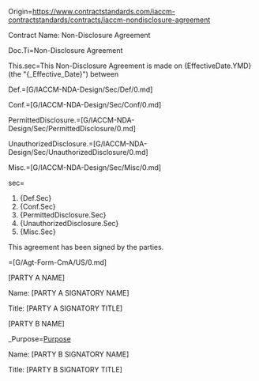 Origin=<a href="https://www.contractstandards.com/iaccm-contractstandards/contracts/iaccm-nondisclosure-agreement">https://www.contractstandards.com/iaccm-contractstandards/contracts/iaccm-nondisclosure-agreement</a>

Contract Name: Non-Disclosure Agreement

Doc.Ti=Non-Disclosure Agreement

This.sec=This Non-Disclosure Agreement is made on {EffectiveDate.YMD} (the "{_Effective_Date}") between

Def.=[G/IACCM-NDA-Design/Sec/Def/0.md]

Conf.=[G/IACCM-NDA-Design/Sec/Conf/0.md]

PermittedDisclosure.=[G/IACCM-NDA-Design/Sec/PermittedDisclosure/0.md]

UnauthorizedDisclosure.=[G/IACCM-NDA-Design/Sec/UnauthorizedDisclosure/0.md]

Misc.=[G/IACCM-NDA-Design/Sec/Misc/0.md]

sec=<ol class="sec-and"><li>{Def.Sec}<li>{Conf.Sec}<li>{PermittedDisclosure.Sec}<li>{UnauthorizedDisclosure.Sec}<li>{Misc.Sec}</ol>

This agreement has been signed by the parties.

=[G/Agt-Form-CmA/US/0.md]


[PARTY A NAME]


Name: [PARTY A SIGNATORY NAME]

Title: [PARTY A SIGNATORY TITLE]



[PARTY B NAME]

_Purpose=<a href="#Def.Purpose.sec" class="definedterm">Purpose</a>

Name: [PARTY B SIGNATORY NAME]

Title: [PARTY B SIGNATORY TITLE]
